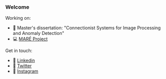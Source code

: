 ### Welcome

Working on:
- :notebook: Master's dissertation: "Connectionist Systems for Image Processing and Anomaly Detection"
- :computer: [MARÉ Project](https://www.mare-project.org/?lang=en)

Get in touch:
- :link: [Linkedin](https://www.linkedin.com/in/luisgomes24/?locale=en_US)
- :link: [Twitter](https://twitter.com/luisgomes_24)
- :link: [Instagram](https://www.instagram.com/luisgomes24/)

<!--
**luisgomes24/luisgomes24** is a ✨ _special_ ✨ repository because its `README.md` (this file) appears on your GitHub profile.

Here are some ideas to get you started:


- 🌱 I’m currently learning ...
- 👯 I’m looking to collaborate on ...
- 🤔 I’m looking for help with ...
- 💬 Ask me about ...
- 📫 How to reach me: ...
- 😄 Pronouns: ...
- ⚡ Fun fact: ...
-->
